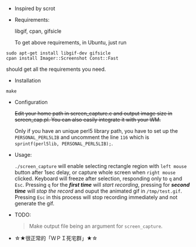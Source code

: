- Inspired by scrot

- Requirements:

  libgif, cpan, gifsicle

  To get above requirements, in Ubuntu, just run
```
sudo apt-get install libgif-dev gifsicle
cpan install Imager::Screenshot Const::Fast
```

  should get all the requirements you need.

- Installation

```
make
```

- Configuration

  ~~Edit your home path in screen_capture.c and output image size in
  screen_cap.pl. You can also easily integrate it with your WM.~~

  Only if you have an unique perl5 library path, you have to set up the `PERSONAL_PERL5LIB`
  and uncomment the line `116` which is `sprintf(perl5lib, PERSONAL_PERL5LIB);`.

- Usage:

  `./screen_capture` will enable selecting rectangle region with `left mouse`
  button after 1sec delay, or capture whole screen when `right mouse` clicked.
  Keyboard will freeze after selection, responding only to `q` and `Esc`.
  Pressing `q` for the ***first time*** will _start recording_, pressing for ***second time***
  will _stop the record_ and ouput the animated gif in `/tmp/test.gif`. Pressing
  `Esc` in this process will stop recording immediately and not generate the
  gif.

- TODO:
  
  > Make output file being an argument for `screen_capture`.

- ☆★很正常的「ＷＰＩ死宅群」★☆
